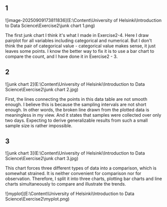 ## 1

![image-20250909173811836](E:\Content\University of Helsinki\Introduction to Data Science\Exercise2\junk chart 1.png)

The first junk chart I think it's what I made in Exercise2-4. Here I draw pairplot for all variables including categorical and numerical. But I don't think the pair of categorical value - categorical value makes sense, it just leaves some points. I know the better way to fix it is to use a bar chart to compare the count, and I have done it in Exercise2 - 3.

## 2



![junk chart 2](E:\Content\University of Helsinki\Introduction to Data Science\Exercise2\junk chart 2.jpg)

First, the lines connecting the points in this data table are not smooth enough. I believe this is because the sampling intervals are not short enough. In other words, the broken line drawn from the plotted data is meaningless in my view. And it states that samples were collected over only two days. Expecting to derive generalizable results from such a small sample size is rather impossible. 

## 3

![junk chart 3](E:\Content\University of Helsinki\Introduction to Data Science\Exercise2\junk chart 3.jpg)

This chart forces three different types of data into a comparison, which is somewhat strained. It is neither convenient for comparison nor for observation. Therefore, I split it into three charts, plotting bar charts and line charts simultaneously to compare and illustrate the trends.

![myplot](E:\Content\University of Helsinki\Introduction to Data Science\Exercise2\myplot.png)
